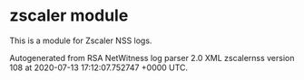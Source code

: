 # zscaler module

This is a module for Zscaler NSS logs.

Autogenerated from RSA NetWitness log parser 2.0 XML zscalernss version 108
at 2020-07-13 17:12:07.752747 +0000 UTC.

